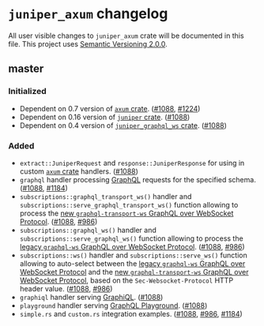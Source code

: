`juniper_axum` changelog
========================

All user visible changes to `juniper_axum` crate will be documented in this file. This project uses [Semantic Versioning 2.0.0].




## master

### Initialized

- Dependent on 0.7 version of [`axum` crate]. ([#1088], [#1224])
- Dependent on 0.16 version of [`juniper` crate]. ([#1088])
- Dependent on 0.4 version of [`juniper_graphql_ws` crate]. ([#1088])

### Added

- `extract::JuniperRequest` and `response::JuniperResponse` for using in custom [`axum` crate] handlers. ([#1088])
- `graphql` handler processing [GraphQL] requests for the specified schema. ([#1088], [#1184])
- `subscriptions::graphql_transport_ws()` handler and `subscriptions::serve_graphql_transport_ws()` function allowing to process the [new `graphql-transport-ws` GraphQL over WebSocket Protocol][graphql-transport-ws]. ([#1088], [#986])
- `subscriptions::graphql_ws()` handler and `subscriptions::serve_graphql_ws()` function allowing to process the [legacy `graphql-ws` GraphQL over WebSocket Protocol][graphql-ws]. ([#1088], [#986])
- `subscriptions::ws()` handler and `subscriptions::serve_ws()` function allowing to auto-select between the [legacy `graphql-ws` GraphQL over WebSocket Protocol][graphql-ws] and the [new `graphql-transport-ws` GraphQL over WebSocket Protocol][graphql-transport-ws], based on the `Sec-Websocket-Protocol` HTTP header value. ([#1088], [#986])
- `graphiql` handler serving [GraphiQL]. ([#1088])
- `playground` handler serving [GraphQL Playground]. ([#1088])
- `simple.rs` and `custom.rs` integration examples. ([#1088], [#986], [#1184])

[#986]: /../../issues/986
[#1088]: /../../pull/1088
[#1184]: /../../issues/1184
[#1224]: /../../pull/1224




[`axum` crate]: https://docs.rs/axum
[`juniper` crate]: https://docs.rs/juniper
[`juniper_graphql_ws` crate]: https://docs.rs/juniper_graphql_ws
[GraphiQL]: https://github.com/graphql/graphiql
[GraphQL]: http://graphql.org
[GraphQL Playground]: https://github.com/prisma/graphql-playground
[Semantic Versioning 2.0.0]: https://semver.org
[graphql-transport-ws]: https://github.com/enisdenjo/graphql-ws/blob/v5.14.0/PROTOCOL.md
[graphql-ws]: https://github.com/apollographql/subscriptions-transport-ws/blob/v0.11.0/PROTOCOL.md